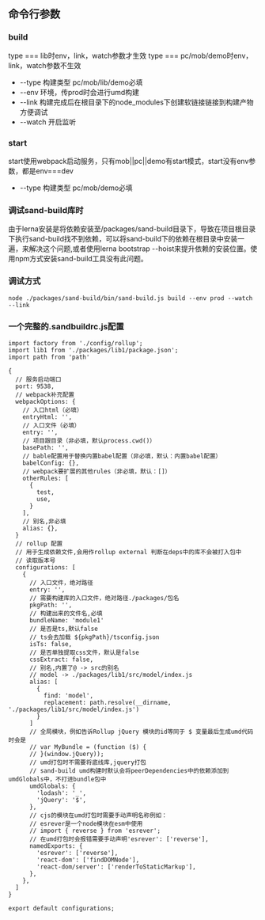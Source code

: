 ## 命令行参数
### build
type === lib时env，link，watch参数才生效
type === pc/mob/demo时env，link，watch参数不生效
- --type 构建类型 pc/mob/lib/demo必填
- --env 环境，传prod时会进行umd构建
- --link 构建完成后在根目录下的node_modules下创建软链接链接到构建产物方便调试
- --watch 开启监听

### start
start使用webpack启动服务，只有mob||pc||demo有start模式，start没有env参数，都是env===dev
- --type 构建类型 pc/mob/demo必填

### 调试sand-build库时
由于lerna安装是将依赖安装至/packages/sand-build目录下，导致在项目根目录下执行sand-build找不到依赖，可以将sand-build下的依赖在根目录中安装一遍，来解决这个问题,或者使用lerna bootstrap --hoist来提升依赖的安装位置。使用npm方式安装sand-build工具没有此问题。

### 调试方式
```
node ./packages/sand-build/bin/sand-build.js build --env prod --watch --link
```

### 一个完整的.sandbuildrc.js配置
```
import factory from './config/rollup';
import lib1 from './packages/lib1/package.json';
import path from 'path'

{
  // 服务启动端口
  port: 9538,
  // webpack补充配置
  webpackOptions: {
    // 入口html（必填）
    entryHtml: '',
    // 入口文件（必填）
    entry: '',
    // 项目跟目录（非必填，默认process.cwd()）
    basePath: '',
    // bable配置用于替换内置babel配置（非必填，默认：内置babel配置）
    babelConfig: {},
    // webpack要扩展的其他rules（非必填，默认：[]）
    otherRules: [
      {
        test,
        use,
      }
    ],
    // 别名,非必填
    alias: {},
  }
  // rollup 配置
  // 用于生成依赖文件,会用作rollup external 判断在deps中的库不会被打入包中
  // 读取版本号
  configurations: [
    {
      // 入口文件，绝对路径
      entry: '',
      // 需要构建库的入口文件，绝对路径./packages/包名
      pkgPath: '',
      // 构建出来的文件名,必填
      bundleName: 'module1'
      // 是否是ts,默认false
      // ts会去加载 ${pkgPath}/tsconfig.json
      isTs: false,
      // 是否单独提取css文件，默认是false
      cssExtract: false,
      // 别名,内置了@ -> src的别名
      // model -> ./packages/lib1/src/model/index.js
      alias: [
        {
          find: 'model', 
          replacement: path.resolve(__dirname, './packages/lib1/src/model/index.js')
        }
      ]
      // 全局模块，例如告诉Rollup jQuery 模块的id等同于 $ 变量最后生成umd代码时会是
      // var MyBundle = (function ($) {
      // }(window.jQuery));
      // umd打包时不需要将底线库,jquery打包
      // sand-build umd构建时默认会将peerDependencies中的依赖添加到umdGlobals中，不打进bundle包中
      umdGlobals: {
        'lodash': '_',
        'jQuery': '$',
      },
      // cjs的模块在umd打包时需要手动声明名称例如：
      // esrever是一个node模块在esm中使用
      // import { reverse } from 'esrever'; 
      // 在umd打包时会报错需要手动声明'esrever': ['reverse'],
      namedExports: {
        'esrever': ['reverse'],
        'react-dom': ['findDOMNode'],
        'react-dom/server': ['renderToStaticMarkup'],
      },
    },
  ]
}

export default configurations;
```